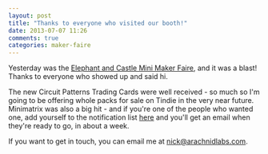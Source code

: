 ```yaml
---
layout: post
title: "Thanks to everyone who visited our booth!"
date: 2013-07-07 11:26
comments: true
categories: maker-faire
---
```

Yesterday was the [Elephant and Castle Mini Maker Faire](http://makerfaireelephantandcastle.com/), and it was a blast! Thanks to everyone who showed up and said hi.

The new Circuit Patterns Trading Cards were well received - so much so I'm going to be offering whole packs for sale on Tindie in the very near future. Minimatrix was also a big hit - and if you're one of the people who wanted one, add yourself to the notification list [here](https://www.tindie.com/products/arachnidlabs/minimatrix/) and you'll get an email when they're ready to go, in about a week.

If you want to get in touch, you can email me at [nick@arachnidlabs.com](mailto:nick@arachnidlabs.com).